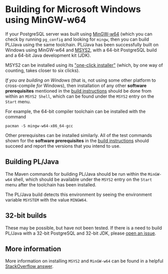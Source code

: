 # Building for Microsoft Windows using MinGW-w64

If your PostgreSQL server was built using [MinGW-w64][] (which you can
check by running `pg_config` and looking for `mingw`, then you can build
PL/Java using the same toolchain. PL/Java has been successfully built
on Windows using MinGW-w64 and [MSYS2][], with a 64-bit PostgreSQL build
and a 64-bit Java development kit (JDK).

MSYS2 can be installed using its ["one-click installer"][MSYS2]
(which, by one way of counting, takes closer to six clicks).

*If you are building on Windows* (that is, not using some other platform
to cross-compile *for* Windows), then installation of any other **software
prerequisites** mentioned in the [build instructions][bld] should be
done from within an `MSYS2 Shell`, which can be found under the `MSYS2`
entry on the `Start` menu.

For example, the 64-bit compiler toolchain can be installed with the
command

    pacman -S mingw-w64-x86_64-gcc

Other prerequisites can be installed similarly. All of the test commands
shown for the **software prerequisites** in the [build instructions][bld]
should succeed and report the versions that you intend to use.

## Building PL/Java

The Maven commands for building PL/Java should be run within the
`MinGW-w64` shell, which should be available under the `MSYS2` entry
on the `Start` menu after the toolchain has been installed.

The PL/Java build detects this environment by seeing the environment
variable `MSYSTEM` with the value `MINGW64`.

## 32-bit builds

These may be possible, but have not been tested. If there is a need
to build PL/Java with a 32-bit PostgreSQL and 32-bit JDK, please
[open an issue][ghbug].

## More information

More information on installing `MSYS2` and `MinGW-w64` can be found in
a helpful [StackOverflow answer][soa].

[MinGW-w64]: http://mingw-w64.org/doku.php
[MSYS2]: https://msys2.github.io/
[bld]: build.html
[soa]: http://stackoverflow.com/questions/30069830/how-to-install-mingw-w64-and-msys2/30071634#30071634
[ghbug]: https://github.com/tada/pljava/issues/
